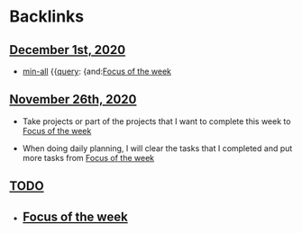 
# Backlinks
## [December 1st, 2020](<December 1st, 2020.md>)
- [min-all](<min-all.md>) {{[query](<query.md>): {and:[Focus of the week](<Focus of the week.md>)

## [November 26th, 2020](<November 26th, 2020.md>)
- Take projects or part of the projects that I want to complete this week to  [Focus of the week](<Focus of the week.md>)

- When doing daily planning, I will clear the tasks that I completed and put more tasks from [Focus of the week](<Focus of the week.md>)

## [TODO](<TODO.md>)
- ## [Focus of the week](<Focus of the week.md>)

